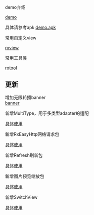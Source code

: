 demo介绍[demo](demo.md)具体请参考apk [demo.apk](demo.apk)常用自定义view[rxview](rxview/rxview.md)常用工具类[rxtool](rxtool/rxtool.md)## 更新增加无限轮播banner  [banner](Banner.md)新增MultiType，用于多类型adapter的适配[具体使用](multitype/MultiType.md)新增RxEasyHttp网络请求包[具体使用](rxeasyhttp/RxEasyHttp.md)新增Refresh刷新包[具体使用](refresh/Refresh.md)新增图片预览缩放包[具体使用](photoview/photoview.md)新增SwitchView[具体使用](switchview/switchview.md)